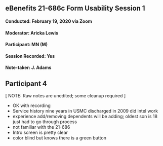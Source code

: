 ## eBenefits 21-686c Form Usability Session 1
#### Conducted: February 19, 2020 via Zoom
#### Moderator: Aricka Lewis
#### Participant: MN (M)
#### Session Recorded: Yes
#### Note-taker: J. Adams
## Participant 4

[ NOTE: Raw notes are unedited; some cleanup required ]

 - OK with recording
 - Service history nine years in USMC discharged in 2009 did intel work
 - experience add/removing dependents will be adding; oldest son is 18 just had to go through process
 - not familiar with the 21-686
 - Intro screen is pretty clear
 - color blind but knows there is a green button
 
